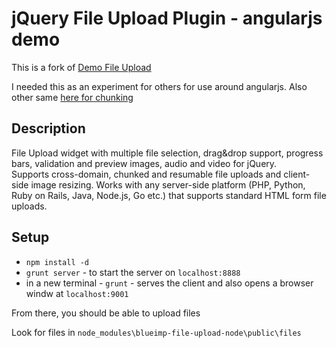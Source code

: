 # jQuery File Upload Plugin - angularjs demo

This is a fork of [Demo File Upload](http://blueimp.github.io/jQuery-File-Upload/)

I needed this as an experiment for others for use around angularjs.  Also other same [here for chunking](http://www.html5rocks.com/en/tutorials/file/dndfiles/)

## Description
File Upload widget with multiple file selection, drag&amp;drop support, progress bars, validation and preview images, audio and video for jQuery.  
Supports cross-domain, chunked and resumable file uploads and client-side image resizing. Works with any server-side platform (PHP, Python, Ruby on Rails, Java, Node.js, Go etc.) that supports standard HTML form file uploads.

## Setup
* `npm install -d`
* `grunt server` - to start the server on `localhost:8888`
* in a new terminal - `grunt` - serves the client and also opens a browser windw at `localhost:9001`

From there, you should be able to upload files

Look for files in `node_modules\blueimp-file-upload-node\public\files`

